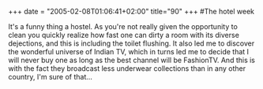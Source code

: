 +++
date = "2005-02-08T01:06:41+02:00"
title="90"
+++
#The hotel week

It's a funny thing a hostel. As you're not really given the opportunity to clean you quickly realize how fast one can dirty a room with its diverse dejections, and this is including the toilet flushing. 
It also led me to discover the wonderful universe of Indian TV, which in turns led me to decide that I will never buy one as long as the best channel will be FashionTV. And this is with the fact they broadcast less underwear collections than in any other country, I'm sure of that... 


